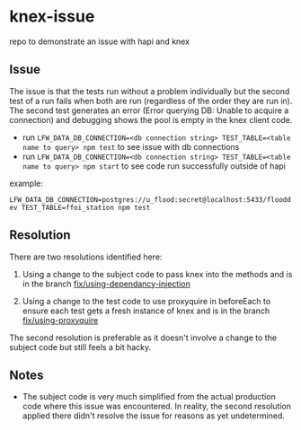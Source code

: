 # knex-issue

repo to demonstrate an issue with hapi and knex

## Issue

The issue is that the tests run without a problem individually but the second
test of a run fails when both are run (regardless of the order they are run
in). The second test generates an error (Error querying DB: Unable to acquire a
connection) and debugging shows the pool is empty in the knex client code.

* run `LFW_DATA_DB_CONNECTION=<db connection string> TEST_TABLE=<table name to
  query> npm test` to see issue with db connections
* run `LFW_DATA_DB_CONNECTION=<db connection string> TEST_TABLE=<table name to
  query> npm start` to see code run successfully outside of hapi

example:

`LFW_DATA_DB_CONNECTION=postgres://u_flood:secret@localhost:5433/flooddev
TEST_TABLE=ffoi_station npm test`

## Resolution

There are two resolutions identified here:

1) Using a change to the subject code to pass knex into the methods and is in
the branch [fix/using-dependancy-injection](./tree/fix/using-dependancy-injection)

1) Using a change to the test code to use proxyquire in beforeEach to ensure
each test gets a fresh instance of knex and is in the branch
[fix/using-proxyquire](./tree/fix/using-proxyquire)

The second resolution is preferable as it doesn't involve a change to the
subject code but still feels a bit hacky.

## Notes

* The subject code is very much simplified from the actual production code
  where this issue was encountered. In reality, the second resolution applied
there didn't resolve the issue for reasons as yet undetermined.
